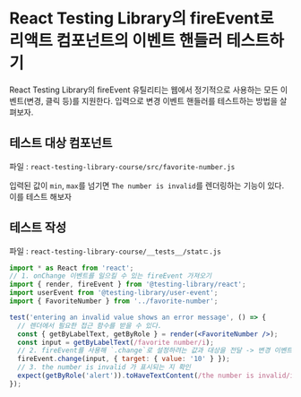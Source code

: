 # React Testing Library의 fireEvent로 리액트 컴포넌트의 이벤트 핸들러 테스트하기

React Testing Library의 fireEvent 유틸리티는 웹에서 정기적으로 사용하는 모든 이벤트(변경, 클릭 등)를 지원한다. 입력으로 변경 이벤트 핸들러를 테스트하는 방법을 살펴보자.

## 테스트 대상 컴포넌트

파일 : `react-testing-library-course/src/favorite-number.js`

입력된 값이 `min`, `max`를 넘기면 `The number is invalid`를 렌더링하는 기능이 있다.
이를 테스트 해보자

## 테스트 작성

파일 : `react-testing-library-course/__tests__/statㄷ.js`

```jsx
import * as React from 'react';
// 1. onChange 이벤트를 일으킬 수 있는 fireEvent 가져오기
import { render, fireEvent } from '@testing-library/react';
import userEvent from '@testing-library/user-event';
import { FavoriteNumber } from '../favorite-number';

test('entering an invalid value shows an error message', () => {
  // 렌더에서 필요한 접근 함수를 받을 수 있다.
  const { getByLabelText, getByRole } = render(<FavoriteNumber />);
  const input = getByLabelText(/favorite number/i);
  // 2. fireEvent를 사용해 `.change`로 설정하려는 값과 대상을 전달 -> 변경 이벤트 발생
  fireEvent.change(input, { target: { value: '10' } });
  // 3. the number is invalid 가 표시되는 지 확인
  expect(getByRole('alert')).toHaveTextContent(/the number is invalid/i);
});
```
